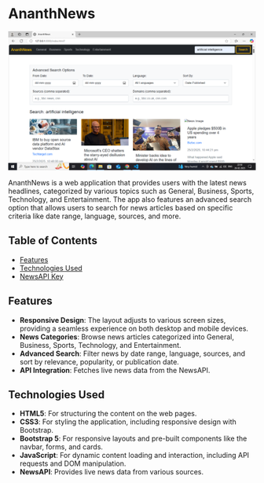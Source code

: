 # AnanthNews

![AnanthNews Preview](./preview.png)

AnanthNews is a web application that provides users with the latest news headlines, categorized by various topics such as General, Business, Sports, Technology, and Entertainment. The app also features an advanced search option that allows users to search for news articles based on specific criteria like date range, language, sources, and more.

## Table of Contents

- [Features](#features)
- [Technologies Used](#technologies-used)
- [NewsAPI Key](#newsapi-key)

## Features

- **Responsive Design**: The layout adjusts to various screen sizes, providing a seamless experience on both desktop and mobile devices.
- **News Categories**: Browse news articles categorized into General, Business, Sports, Technology, and Entertainment.
- **Advanced Search**: Filter news by date range, language, sources, and sort by relevance, popularity, or publication date.
- **API Integration**: Fetches live news data from the NewsAPI.

## Technologies Used

- **HTML5**: For structuring the content on the web pages.
- **CSS3**: For styling the application, including responsive design with Bootstrap.
- **Bootstrap 5**: For responsive layouts and pre-built components like the navbar, forms, and cards.
- **JavaScript**: For dynamic content loading and interaction, including API requests and DOM manipulation.
- **NewsAPI**: Provides live news data from various sources.



